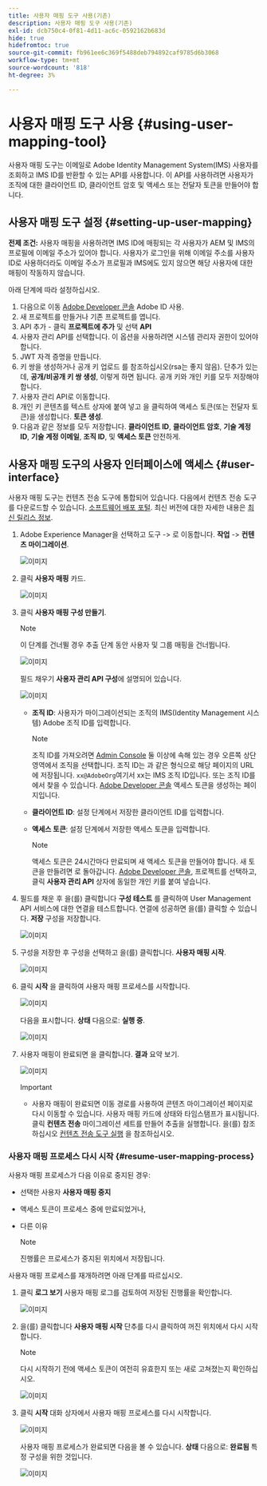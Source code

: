 ```yaml
---
title: 사용자 매핑 도구 사용(기존)
description: 사용자 매핑 도구 사용(기존)
exl-id: dcb750c4-0f81-4d11-ac6c-0592162b683d
hide: true
hidefromtoc: true
source-git-commit: fb961ee6c369f5488deb794892caf9785d6b3068
workflow-type: tm+mt
source-wordcount: '818'
ht-degree: 3%

---
```


# 사용자 매핑 도구 사용 {#using-user-mapping-tool}

사용자 매핑 도구는 이메일로 Adobe Identity Management System(IMS) 사용자를 조회하고 IMS ID를 반환할 수 있는 API를 사용합니다. 이 API를 사용하려면 사용자가 조직에 대한 클라이언트 ID, 클라이언트 암호 및 액세스 또는 전달자 토큰을 만들어야 합니다.

## 사용자 매핑 도구 설정 {#setting-up-user-mapping}

**전제 조건:** 사용자 매핑을 사용하려면 IMS ID에 매핑되는 각 사용자가 AEM 및 IMS의 프로필에 이메일 주소가 있어야 합니다.  사용자가 로그인을 위해 이메일 주소를 사용자 ID로 사용하더라도 이메일 주소가 프로필과 IMS에도 있지 않으면 해당 사용자에 대한 매핑이 작동하지 않습니다.

아래 단계에 따라 설정하십시오.

1. 다음으로 이동 [Adobe Developer 콘솔](https://console.adobe.io) Adobe ID 사용.
1. 새 프로젝트를 만들거나 기존 프로젝트를 엽니다.
1. API 추가 - 클릭 **프로젝트에 추가** 및 선택 **API**
1. 사용자 관리 API를 선택합니다.  이 옵션을 사용하려면 시스템 관리자 권한이 있어야 합니다.
1. JWT 자격 증명을 만듭니다.
1. 키 쌍을 생성하거나 공개 키 업로드 를 참조하십시오(rsa는 좋지 않음).  단추가 있는데, **공개/비공개 키 쌍 생성**, 이렇게 하면 됩니다.  공개 키와 개인 키를 모두 저장해야 합니다.
1. 사용자 관리 API로 이동합니다.
1. 개인 키 콘텐츠를 텍스트 상자에 붙여 넣고 을 클릭하여 액세스 토큰(또는 전달자 토큰)을 생성합니다. **토큰 생성**.
1. 다음과 같은 정보를 모두 저장합니다. **클라이언트 ID**, **클라이언트 암호**, **기술 계정 ID**, **기술 계정 이메일**, **조직 ID**, 및 **액세스 토큰** 안전하게.

## 사용자 매핑 도구의 사용자 인터페이스에 액세스 {#user-interface}

사용자 매핑 도구는 컨텐츠 전송 도구에 통합되어 있습니다. 다음에서 컨텐츠 전송 도구를 다운로드할 수 있습니다. [소프트웨어 배포 포털](https://experience.adobe.com/#/downloads/content/software-distribution/en/aemcloud.html). 최신 버전에 대한 자세한 내용은 [최신 릴리스 정보](/help/release-notes/release-notes-cloud/release-notes-current.md).

1. Adobe Experience Manager을 선택하고 도구 -> 로 이동합니다. **작업** -> **컨텐츠 마이그레이션**.

   ![이미지](/help/journey-migration/content-transfer-tool/assets-user-mapping/user-mapping-access1.png)

1. 클릭 **사용자 매핑** 카드.

   ![이미지](/help/journey-migration/content-transfer-tool/assets-user-mapping/user-mapping-access2.png)

1. 클릭 **사용자 매핑 구성 만들기**.

   >[!NOTE]
   >이 단계를 건너뛸 경우 추출 단계 동안 사용자 및 그룹 매핑을 건너뜁니다.

   ![이미지](/help/journey-migration/content-transfer-tool/assets-user-mapping/user-mapping-access5.png)

   필드 채우기 **사용자 관리 API 구성**&#x200B;에 설명되어 있습니다.

   ![이미지](/help/journey-migration/content-transfer-tool/assets-user-mapping/user-mapping-access3.png)


   * **조직 ID**: 사용자가 마이그레이션되는 조직의 IMS(Identity Management 시스템) Adobe 조직 ID를 입력합니다.

      >[!NOTE]
      >조직 ID를 가져오려면 [Admin Console](https://adminconsole.adobe.com/) 둘 이상에 속해 있는 경우 오른쪽 상단 영역에서 조직을 선택합니다. 조직 ID는 과 같은 형식으로 해당 페이지의 URL에 저장됩니다. `xx@AdobeOrg`여기서 xx는 IMS 조직 ID입니다.  또는 조직 ID를에서 찾을 수 있습니다. [Adobe Developer 콘솔](https://console.adobe.io) 액세스 토큰을 생성하는 페이지입니다.

   * **클라이언트 ID**: 설정 단계에서 저장한 클라이언트 ID를 입력합니다.

   * **액세스 토큰**: 설정 단계에서 저장한 액세스 토큰을 입력합니다.

      >[!NOTE]
      >액세스 토큰은 24시간마다 만료되며 새 액세스 토큰을 만들어야 합니다. 새 토큰을 만들려면 로 돌아갑니다. [Adobe Developer 콘솔](https://console.adobe.io), 프로젝트를 선택하고, 클릭 **사용자 관리 API** 상자에 동일한 개인 키를 붙여 넣습니다.

1. 필드를 채운 후 을(를) 클릭합니다 **구성 테스트** 를 클릭하여 User Management API 서비스에 대한 연결을 테스트합니다. 연결에 성공하면 을(를) 클릭할 수 있습니다. **저장** 구성을 저장합니다.

   ![이미지](/help/journey-migration/content-transfer-tool/assets-user-mapping/user-mapping-access4.png)

1. 구성을 저장한 후 구성을 선택하고 을(를) 클릭합니다. **사용자 매핑 시작**.

   ![이미지](/help/journey-migration/content-transfer-tool/assets-user-mapping/user-mapping-landing4.png)

1. 클릭 **시작** 을 클릭하여 사용자 매핑 프로세스를 시작합니다.

   ![이미지](/help/journey-migration/content-transfer-tool/assets-user-mapping/resume-user-mapping3.png)

   다음을 표시합니다. **상태** 다음으로: **실행 중**.

   ![이미지](/help/journey-migration/content-transfer-tool/assets-user-mapping/user-mapping-start1.png)


1. 사용자 매핑이 완료되면 을 클릭합니다. **결과** 요약 보기.

   ![이미지](/help/journey-migration/content-transfer-tool/assets-user-mapping/user-mapping-landing5.png)

   >[!IMPORTANT]
   >* 사용자 매핑이 완료되면 이동 경로를 사용하여 콘텐츠 마이그레이션 페이지로 다시 이동할 수 있습니다. 사용자 매핑 카드에 상태와 타임스탬프가 표시됩니다. 클릭 **컨텐츠 전송** 마이그레이션 세트를 만들어 추출을 실행합니다. 을(를) 참조하십시오 [컨텐츠 전송 도구 실행](https://experienceleague.adobe.com/docs/experience-manager-cloud-service/moving/cloud-migration/content-transfer-tool/using-content-transfer-tool.html?lang=en#running-tool) 을 참조하십시오.


### 사용자 매핑 프로세스 다시 시작 {#resume-user-mapping-process}

사용자 매핑 프로세스가 다음 이유로 중지된 경우:

* 선택한 사용자 **사용자 매핑 중지**
* 액세스 토큰이 프로세스 중에 만료되었거나,
* 다른 이유

   >[!NOTE]
   >진행률은 프로세스가 중지된 위치에서 저장됩니다.

사용자 매핑 프로세스를 재개하려면 아래 단계를 따르십시오.

1. 클릭 **로그 보기** 사용자 매핑 로그를 검토하여 저장된 진행률을 확인합니다.

   ![이미지](/help/journey-migration/content-transfer-tool/assets-user-mapping/resume-user-mapping1.png)

1. 을(를) 클릭합니다 **사용자 매핑 시작** 단추를 다시 클릭하여 꺼진 위치에서 다시 시작합니다.

   >[!NOTE]
   >다시 시작하기 전에 액세스 토큰이 여전히 유효한지 또는 새로 고쳐졌는지 확인하십시오.

   ![이미지](/help/journey-migration/content-transfer-tool/assets-user-mapping/resume-user-mapping2.png)

1. 클릭 **시작** 대화 상자에서 사용자 매핑 프로세스를 다시 시작합니다.

   ![이미지](/help/journey-migration/content-transfer-tool/assets-user-mapping/resume-user-mapping3.png)

   사용자 매핑 프로세스가 완료되면 다음을 볼 수 있습니다. **상태** 다음으로: **완료됨** 특정 구성을 위한 것입니다.

   ![이미지](/help/journey-migration/content-transfer-tool/assets-user-mapping/resume-user-mapping4.png)
